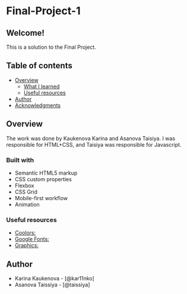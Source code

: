 # Final-Project-1
## Welcome! 
This is a solution to the Final Project.

## Table of contents

- [Overview](#overview)
  - [What I learned](#what-i-learned)
  - [Useful resources](#useful-resources)
- [Author](#author)
- [Acknowledgments](#acknowledgments)

## Overview
The work was done by Kaukenova Karina and Asanova Taisiya. I was responsible for HTML+CSS, and Taisiya was responsible for Javascript. 

### Built with

- Semantic HTML5 markup
- CSS custom properties
- Flexbox
- CSS Grid
- Mobile-first workflow
- Animation

### Useful resources

- [Coolors:]( https://coolors.co/ ) 
- [Google Fonts:](https://fonts.google.com/) 
- [Graphics:](https://fontawesome.com/)

## Author

- Karina Kaukenova - [@kar11nko]
- Asanova Taissiya - [@taissiya]
